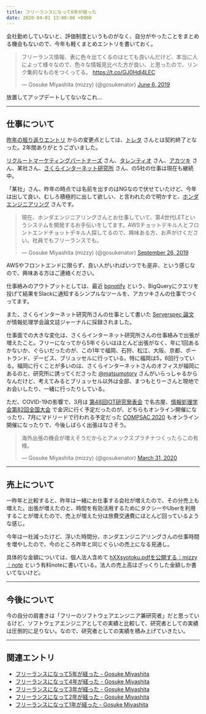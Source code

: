 ```yaml
---
title: フリーランスになって6年が経った
date: 2020-04-01 13:00:00 +0900
---
```


会社勤めしていないと、評価制度というものがなく、自分がやったことをまとめる機会もないので、今年も軽くまとめエントリを書いておく。

<blockquote class="twitter-tweet"><p lang="ja" dir="ltr">フリーランス情報、表に色々出てくるのはとても良いんだけど、本当に人によって様々なので、色々な情報見比べた方が良い、と思ったので、リンク集的なものをつくってる。 <a href="https://t.co/GJ0HdI4LEC">https://t.co/GJ0HdI4LEC</a></p>&mdash; Gosuke Miyashita (mizzy) (@gosukenator) <a href="https://twitter.com/gosukenator/status/1136512882198237184?ref_src=twsrc%5Etfw">June 6, 2019</a></blockquote> <script async src="https://platform.twitter.com/widgets.js" charset="utf-8"></script>

放置してアップデートしてないなこれ…

----

## 仕事について

[昨年の振り返りエントリ](https://mizzy.org/blog/2019/04/01/1/) からの変更点としては、[トレタ](https://corp.toreta.in/) さんとは契約終了となった。2年間ありがとうございました。

[リクルートマーケティングパートナーズ](http://www.recruit-mp.co.jp/) さん、[タレンティオ](https://www.talentio.co.jp/) さん、[アカツキ](https://aktsk.jp/) さん、某社さん、[さくらインターネット研究所](https://research.sakura.ad.jp/) さん、の5社の仕事は現在も継続中。

「某社」さん、昨年の時点では名前を出すのはNGなので伏せていたけど、今年は出して良い、むしろ積極的に出して欲しい、と言われたので明かすと、[ホンダエンジニアリング](https://www.honda.co.jp/EG/) さんです。

<blockquote class="twitter-tweet"><p lang="ja" dir="ltr">現在、ホンダエンジニアリングさんとお仕事していて、第4世代LETというシステムを開発するお手伝いをしてます。AWSチョットデキル人とフロントエンドチョットデキル人探してるので、興味ある方、お声がけください。社員でもフリーランスでも。</p>&mdash; Gosuke Miyashita (mizzy) (@gosukenator) <a href="https://twitter.com/gosukenator/status/1177055880090505216?ref_src=twsrc%5Etfw">September 26, 2019</a></blockquote> <script async src="https://platform.twitter.com/widgets.js" charset="utf-8"></script>

AWSやフロントエンドに限らず、良い人がいればいつでも是非、という感じなので、興味ある方はご連絡ください。

仕事絡みのアウトプットとしては、最近 [bqnotify](https://github.com/aktsk/bqnotify) という、BigQueryにクエリを投げて結果をSlackに通知するシンプルなツールを、アカツキさんの仕事でつくってます。

また、さくらインターネット研究所さんの仕事として書いた [Serverspec 論文](http://id.nii.ac.jp/1001/00204179/) が情報処理学会論文誌ジャーナルに採録されました。

仕事面での大きな変化は、さくらインターネット研究所さんの仕事絡みで出張が増えたこと。フリーになってから5年ぐらいはほとんど出張がなく、年に1回あるかないか、ぐらいだったのが、この1年で福岡、石狩、松江、大阪、京都、ポートランド、デービス、ブリュッセルに行っている。特に福岡は5，6回行っている。福岡に行くことが多いのは、さくらインターネットさんのオフィスが福岡にあるのと、研究所に誘ってくださった [@matsumotory](https://twitter.com/matsumotory) さんがいらっしゃるからなんだけど、考えてみるとブリュッセル以外は全部、まつもとりーさんと現地でお会いしたり、一緒に行ったりしている。

ただ、COVID-19の影響で、3月は [第48回IOT研究発表会](https://www.ipsj.or.jp/kenkyukai/event/iot48.html) で名古屋、[情報処理学会第82回全国大会](https://www.ipsj.or.jp/event/taikai/82/) で金沢に行く予定だったのが、どちらもオンライン開催になったり、7月にマドリードで行われる予定だった [COMPSAC 2020](https://ieeecompsac.computer.org/2020/) もオンライン開催になったりで、今後しばらく出張はなさそう。

<blockquote class="twitter-tweet"><p lang="ja" dir="ltr">海外出張の機会が増えそうだからとアメックスプラチナつくったらこの有様。</p>&mdash; Gosuke Miyashita (mizzy) (@gosukenator) <a href="https://twitter.com/gosukenator/status/1244970463735865349?ref_src=twsrc%5Etfw">March 31, 2020</a></blockquote> <script async src="https://platform.twitter.com/widgets.js" charset="utf-8"></script>

----

## 売上について

一昨年と比較すると、昨年は一緒にお仕事する会社が増えたので、その分売上も増えた。出張が増えたのと、時間を有効活用するためにタクシーやUberを利用することが増えたので、売上が増えた分は旅費交通費にほとんど回っているような感じ。

今年は一社減ったけど、浮いた時間分、ホンダエンジニアリングさんの仕事時間を増やしたので、今のところ昨年と同じぐらいの売上になる見通し。

具体的な金額については、個人法人含めて [hXXsyotoku.pdfを公開する｜mizzy｜note](https://note.mu/mizzy/n/n09a1477891ac) という有料noteに書いている。法人の売上高はざっくりした金額しか書いてないけど。


----

## 今後について

今の自分の肩書きは「フリーのソフトウェアエンジニア兼研究者」だと思っているけど、ソフトウェアエンジニアとしての実績と比較して、研究者としての実績は圧倒的に足りない。なので、研究者としての実績を積み上げていきたい。

----

## 関連エントリ

- [フリーランスになって5年が経った - Gosuke Miyashita](https://mizzy.org/blog/2019/04/01/1/)
- [フリーランスになって4年が経った - Gosuke Miyashita](https://mizzy.org/blog/2018/04/02/1/)
- [フリーランスになって3年が経った - Gosuke Miyashita](http://mizzy.org/blog/2017/04/01/1/)
- [フリーランスになって2年が経った - Gosuke Miyashita](http://mizzy.org/blog/2016/04/01/1/)
- [フリーランスになって1年が経った - Gosuke Miyashita](http://mizzy.org/blog/2015/04/01/1/)
